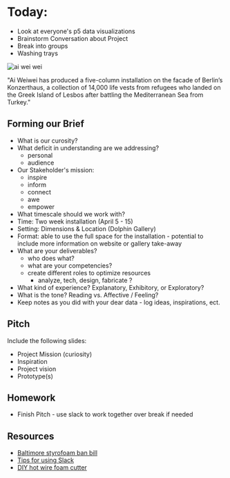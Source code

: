 # Today:

- Look at everyone's p5 data visualizations
- Brainstorm Conversation about Project
- Break into groups
- Washing trays

![ai wei wei](http://www.thisiscolossal.com/wp-content/uploads/2016/02/AiWeiweiMarkus_03.jpg)

"Ai Weiwei has produced a five-column installation on the facade of Berlin’s Konzerthaus, a collection of 14,000 life vests from refugees who landed on the Greek Island of Lesbos after battling the Mediterranean Sea from Turkey."

## Forming our Brief

- What is our curosity?
- What deficit in understanding are we addressing?
  - personal
  - audience
- Our Stakeholder's mission:
  - inspire
  - inform
  - connect
  - awe
  - empower
- What timescale should we work with?
- Time: Two week installation (April 5 - 15)
- Setting: Dimensions & Location (Dolphin Gallery)
- Format: able to use the full space for the installation - potential  to include more information on website or gallery take-away
- What are your deliverables?
  - who does what?
  - what are your competencies?
  - create different roles to optimize resources
    - analyze, tech, design, fabricate ?
- What kind of experience? Explanatory, Exhibitory, or Exploratory?
- What is the tone? Reading vs. Affective / Feeling?
- Keep notes as you did with your dear data - log ideas, inspirations, ect.

## Pitch

Include the following slides:
- Project Mission (curiosity)
- Inspiration
- Project vision
- Prototype(s)

## Homework

- Finish Pitch - use slack to work together over break if needed

## Resources

- [Baltimore styrofoam ban bill](http://www.baltimoresun.com/news/maryland/baltimore-city/bs-md-ci-foam-ban-20180226-story.html)
- [Tips for using Slack](https://blog.hubstaff.com/slack-tricks/)
- [DIY hot wire foam cutter](https://www.youtube.com/watch?v=3GWzHb4Hd8Y)
